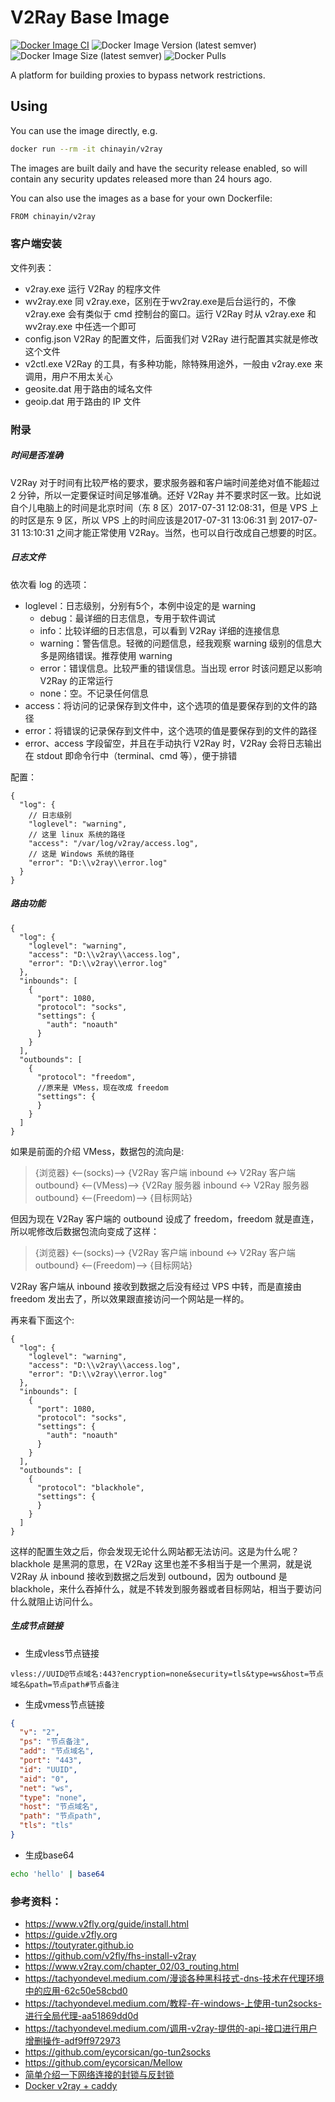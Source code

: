 V2Ray Base Image
=================

[![Docker Image CI](https://github.com/chinayin-docker/v2ray/actions/workflows/ci.yml/badge.svg?event=schedule)](https://github.com/chinayin-docker/v2ray/actions/workflows/ci.yml)
![Docker Image Version (latest semver)](https://img.shields.io/docker/v/chinayin/v2ray?sort=semver)
![Docker Image Size (latest semver)](https://img.shields.io/docker/image-size/chinayin/v2ray?sort=semver)
![Docker Pulls](https://img.shields.io/docker/pulls/chinayin/v2ray)

A platform for building proxies to bypass network restrictions.

Using
------------

You can use the image directly, e.g.

```bash
docker run --rm -it chinayin/v2ray
```

The images are built daily and have the security release enabled, so will contain any security updates released more
than 24 hours ago.

You can also use the images as a base for your own Dockerfile:

```bash
FROM chinayin/v2ray
```

### 客户端安装

文件列表：

- v2ray.exe 运行 V2Ray 的程序文件
- wv2ray.exe 同 v2ray.exe，区别在于wv2ray.exe是后台运行的，不像 v2ray.exe 会有类似于 cmd 控制台的窗口。运行 V2Ray 时从
  v2ray.exe 和 wv2ray.exe 中任选一个即可
- config.json V2Ray 的配置文件，后面我们对 V2Ray 进行配置其实就是修改这个文件
- v2ctl.exe V2Ray 的工具，有多种功能，除特殊用途外，一般由 v2ray.exe 来调用，用户不用太关心
- geosite.dat 用于路由的域名文件
- geoip.dat 用于路由的 IP 文件

### 附录

##### 时间是否准确

V2Ray 对于时间有比较严格的要求，要求服务器和客户端时间差绝对值不能超过 2 分钟，所以一定要保证时间足够准确。还好 V2Ray
并不要求时区一致。比如说自个儿电脑上的时间是北京时间（东 8 区）2017-07-31 12:08:31，但是 VPS 上的时区是东 9 区，所以 VPS
上的时间应该是2017-07-31 13:06:31 到 2017-07-31 13:10:31 之间才能正常使用 V2Ray。当然，也可以自行改成自己想要的时区。

##### 日志文件

依次看 log 的选项：

- loglevel：日志级别，分别有5个，本例中设定的是 warning
    - debug：最详细的日志信息，专用于软件调试
    - info：比较详细的日志信息，可以看到 V2Ray 详细的连接信息
    - warning：警告信息。轻微的问题信息，经我观察 warning 级别的信息大多是网络错误。推荐使用 warning
    - error：错误信息。比较严重的错误信息。当出现 error 时该问题足以影响 V2Ray 的正常运行
    - none：空。不记录任何信息
- access：将访问的记录保存到文件中，这个选项的值是要保存到的文件的路径
- error：将错误的记录保存到文件中，这个选项的值是要保存到的文件的路径
- error、access 字段留空，并且在手动执行 V2Ray 时，V2Ray 会将日志输出在 stdout 即命令行中（terminal、cmd 等），便于排错

配置：

```json5
{
  "log": {
    // 日志级别
    "loglevel": "warning",
    // 这里 linux 系统的路径
    "access": "/var/log/v2ray/access.log",
    // 这是 Windows 系统的路径
    "error": "D:\\v2ray\\error.log"
  }
}
```

##### 路由功能

```json5
{
  "log": {
    "loglevel": "warning",
    "access": "D:\\v2ray\\access.log",
    "error": "D:\\v2ray\\error.log"
  },
  "inbounds": [
    {
      "port": 1080,
      "protocol": "socks",
      "settings": {
        "auth": "noauth"
      }
    }
  ],
  "outbounds": [
    {
      "protocol": "freedom",
      //原来是 VMess，现在改成 freedom
      "settings": {
      }
    }
  ]
}
```

如果是前面的介绍 VMess，数据包的流向是:

> {浏览器} <--(socks)--> {V2Ray 客户端 inbound <-> V2Ray 客户端 outbound} <--(VMess)-->  {V2Ray 服务器 inbound <-> V2Ray
> 服务器 outbound} <--(Freedom)--> {目标网站}

但因为现在 V2Ray 客户端的 outbound 设成了 freedom，freedom 就是直连，所以呢修改后数据包流向变成了这样：

> {浏览器} <--(socks)--> {V2Ray 客户端 inbound <-> V2Ray 客户端 outbound} <--(Freedom)--> {目标网站}

V2Ray 客户端从 inbound 接收到数据之后没有经过 VPS 中转，而是直接由 freedom 发出去了，所以效果跟直接访问一个网站是一样的。

再来看下面这个:

```json5
{
  "log": {
    "loglevel": "warning",
    "access": "D:\\v2ray\\access.log",
    "error": "D:\\v2ray\\error.log"
  },
  "inbounds": [
    {
      "port": 1080,
      "protocol": "socks",
      "settings": {
        "auth": "noauth"
      }
    }
  ],
  "outbounds": [
    {
      "protocol": "blackhole",
      "settings": {
      }
    }
  ]
}
```

这样的配置生效之后，你会发现无论什么网站都无法访问。这是为什么呢？blackhole 是黑洞的意思，在 V2Ray 这里也差不多相当于是一个黑洞，就是说
V2Ray 从 inbound 接收到数据之后发到 outbound，因为 outbound 是 blackhole，来什么吞掉什么，就是不转发到服务器或者目标网站，相当于要访问什么就阻止访问什么。

##### 生成节点链接

- 生成vless节点链接

```
vless://UUID@节点域名:443?encryption=none&security=tls&type=ws&host=节点域名&path=节点path#节点备注
```

- 生成vmess节点链接

```json
{
  "v": "2",
  "ps": "节点备注",
  "add": "节点域名",
  "port": "443",
  "id": "UUID",
  "aid": "0",
  "net": "ws",
  "type": "none",
  "host": "节点域名",
  "path": "节点path",
  "tls": "tls"
}
```

- 生成base64

```bash
echo 'hello' | base64
```

### 参考资料：

- https://www.v2fly.org/guide/install.html
- https://guide.v2fly.org
- https://toutyrater.github.io
- https://github.com/v2fly/fhs-install-v2ray
- https://www.v2ray.com/chapter_02/03_routing.html
- https://tachyondevel.medium.com/漫谈各种黑科技式-dns-技术在代理环境中的应用-62c50e58cbd0
- https://tachyondevel.medium.com/教程-在-windows-上使用-tun2socks-进行全局代理-aa51869dd0d
- https://tachyondevel.medium.com/调用-v2ray-提供的-api-接口进行用户增删操作-adf9ff972973
- https://github.com/eycorsican/go-tun2socks
- https://github.com/eycorsican/Mellow
- [简单介绍一下网络连接的封锁与反封锁](https://steemit.com/cn/@v2ray/6knmmb)
- [Docker v2ray + caddy](https://medium.com/@coorpee/docker-v2ray-caddy-3e484d6c84bc)
